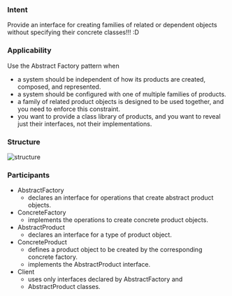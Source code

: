 ### Intent

Provide an interface for creating families of related or dependent objects without specifying their concrete classes!!! :D

### Applicability

Use the Abstract Factory pattern when

- a system should be independent of how its products are created, composed, and represented. 
- a system should be configured with one of multiple families of products.  
- a family of related product objects is designed to be used together, and you need to enforce this constraint.  
- you want to provide a class library of products, and you want to reveal just their interfaces, not their implementations.  

### Structure

![structure](http://www.c-jump.com/CIS75/Week11/const_images/abstract_factory_structure.png)

### Participants

- AbstractFactory
  * declares an interface for operations that create abstract product objects. 
- ConcreteFactory
  * implements the operations to create concrete product objects. 
- AbstractProduct
  * declares an interface for a type of product object. 
- ConcreteProduct
  * defines a product object to be created by the corresponding concrete factory. 
  * implements the AbstractProduct interface. 
- Client
  * uses only interfaces declared by AbstractFactory and 
  * AbstractProduct classes. 